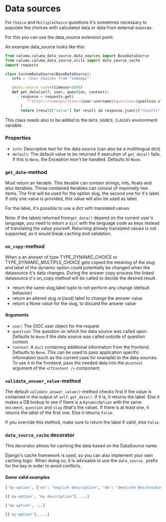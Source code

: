 # Data sources

For `Choice` and `MultipleChoice` questions it's sometimes necessary to populate the choices with calculated data or data from external sources.

For this you can use the data\_source extension point.

An example data\_source looks like this:

```python
from caluma.caluma_data_source.data_sources import BaseDataSource
from caluma.caluma_data_source.utils import data_source_cache
import requests

class CustomDataSource(BaseDataSource):
   info = 'User choices from "someapi"'

   @data_source_cache(timeout=3600)
   def get_data(self, user, question, context):
       response = requests.get(
          f"https://someapi/?user={user.username}&question={question.slug}&key={context.key}"
       )
       return [result["value"] for result in response.json()["results"]]
```

This class needs also to be added to the `DATA_SOURCE_CLASSES` environment variable.

### Properties

* `info`: Descriptive text for the data source (can also be a multilingual dict)
* `default`: The default value to be returned if execution of `get_data()` fails. If this is `None`, the Exception won't be handled. Defaults to `None`.

### `get_data`-method

Must return an iterable. This iterable can contain strings, ints, floats and also iterables. Those contained iterables can consist of maximally two items. The first will be used for the option slug, the second one for it's label. If only one value is provided, this value will also be used as label.

For the label, it's possible to use a dict with translated values.

Note: If the labels returned from`get_data()` depend on the current user's language, you need to return a `dict` with the language code as keys instead of translating the value yourself. Returning already translated values is not supported, as it would break caching and validation.

### `on_copy`-method

When a an answer of type TYPE_DYNAMIC_CHOICE or TYPE_DYNAMIC_MULTIPLE_CHOICE gets copied the meaning of the slug and label of the dynamic option could potentially be changed when the datasource it's data changes. During the answer copy process the linked datasource it's on_copy method will be called to decide the desired result.

- return the same slug,label tuple to not perform any change (default behavior)
- return an altered slug or(/and) label to change the answer value
- return a None value for the slug, to discard the answer value

#### Arguments

* `user`: The OIDC user object for the request
* `question`: The question on which the data source was called upon. Defaults to `None` if the data source was called outside of question context.
* `context`: A `dict` containing additional information from the frontend. Defaults to `None`. This can be used to pass application specific information (such as the current case for example) to the data sources. To use it in the frontend, pass the needed data into the `@context` argument of the `<CfContent />` component.

### `validate_answer_value`-method

The default `validate_answer_value()`-method checks first if the value is contained in the output of `self.get_data()`. If it is, it returns the label. Else it makes a DB lookup to see if there is a `DynamicOption` with the same `document`, `question` and `slug` (that's the value). If there is at least one, it returns the label of the first one. Else it returns `False`.

If you override this method, make sure to return the label if valid, else `False`.

### `data_source_cache` decorator

This decorator allows for caching the data based on the DataSource name.

Django's cache framework is used, so you can also implement your own caching logic. When doing so, it is advisable to use the `data_source_` prefix for the key in order to avoid conflicts.

#### Some valid examples

```python
['my-option', {"en": "english description", "de": "deutsche Beschreibung"}, ...]

[['my-option', "my description"], ...]

['my-option', ...]

[['my-option'], ...]
```
